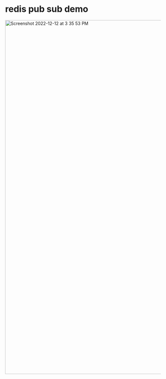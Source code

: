 # redis pub sub demo

<img width="1146" alt="Screenshot 2022-12-12 at 3 35 53 PM" src="https://user-images.githubusercontent.com/54174687/207018180-57ae2dad-da4e-4d49-b845-3a2851b46c91.png">
